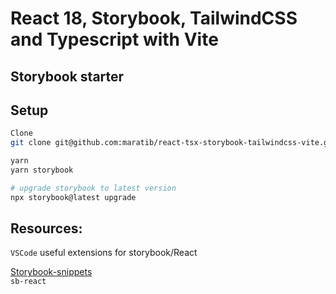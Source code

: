 # React 18, Storybook, TailwindCSS and Typescript with Vite

## Storybook starter

## Setup

```bash
Clone
git clone git@github.com:maratib/react-tsx-storybook-tailwindcss-vite.git

yarn
yarn storybook

# upgrade storybook to latest version
npx storybook@latest upgrade

```

## Resources:

`VSCode` useful extensions for storybook/React

[Storybook-snippets](https://marketplace.visualstudio.com/items?itemName=maratib.xpro-snippets)  
`sb-react`


